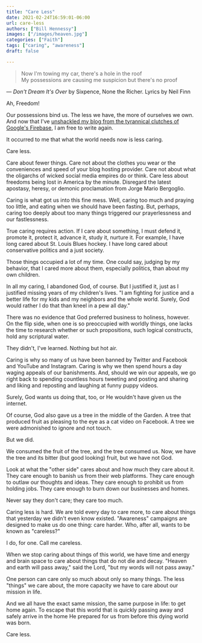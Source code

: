 ```yaml
---
title: "Care Less"
date: 2021-02-24T16:59:01-06:00
url: care-less
authors: ["Bill Hennessy"]
images: ["/images/heaven.jpg"]
categories: ["Faith"]
tags: ["caring", "awareness"]
draft: false

---
```


> Now I'm towing my car, there's a hole in the roof   
> My possessions are causing me suspicion but there's no proof

— *Don't Dream It's Over* by Sixpence, None the Richer. Lyrics by Neil Finn

Ah, Freedom!

Our possessions bind us. The less we have, the more of ourselves we own. And now that I've [unshackled my blog from the tyrannical clutches of Google's Firebase](https://www.hennessysview.com/goodbye-google-you-evil-scum/), I am free to write again. 

It occurred to me that what the world needs now is less caring. 

Care less. 

Care about fewer things. Care not about the clothes you wear or the conveniences and speed of your blog hosting provider. Care not about what the oligarchs of wicked social media empires do or think. Care less about freedoms being lost in America by the minute. Disregard the latest apostasy, heresy, or demonic proclamation from Jorge Mario Bergoglio. 

Caring is what got us into this fine mess. Well, caring too much and praying too little, and eating when we should have been fasting. But, perhaps, caring too deeply about too many things triggered our prayerlessness and our fastlessness. 

True caring requires action. If I care about something, I must defend it, promote it, protect it, advance it, study it, nurture it. For example, I have long cared about St. Louis Blues hockey. I have long cared about conservative politics and a just society. 

Those things occupied a lot of my time. One could say, judging by my behavior, that I cared more about them, especially politics, than about my own children. 

In all my caring, I abandoned God, of course. But I justified it, just as I justified missing years of my children's lives. "I am fighting for justice and a better life for my kids and my neighbors and the whole world. Surely, God would rather I do that than kneel in a pew all day."

There was no evidence that God preferred business to holiness, however. On the flip side, when one is so preoccupied with worldly things, one lacks the time to research whether or such propositions, such logical constructs, hold any scriptural water. 

They didn't, I've learned. Nothing but hot air. 

Caring is why so many of us have been banned by Twitter and Facebook and YouTube and Instagram. Caring is why we then spend hours a day waging appeals of our banishments. And, should we win our appeals, we go right back to spending countless hours tweeting and posting and sharing and liking and reposting and laughing at funny puppy videos. 

Surely, God wants us doing that, too, or He wouldn't have given us the internet.

Of course, God also gave us a tree in the middle of the Garden. A tree that produced fruit as pleasing to the eye as a cat video on Facebook. A tree we were admonished to ignore and not touch. 

But we did. 

We consumed the fruit of the tree, and the tree consumed us. Now, we have the tree and its bitter (but good looking) fruit, but we have not God. 

Look at what the "other side" cares about and how much they care about it. They care enough to banish us from their web platforms. They care enough to outlaw our thoughts and ideas. They care enough to prohibit us from holding jobs. They care enough to burn down our businesses and homes. 

Never say they don't care; they care too much. 

Caring less is hard. We are told every day to care more, to care about things that yesterday we didn't even know existed. "Awareness" campaigns are designed to make us do one thing: care harder. Who, after all, wants to be known as "careless?"

I do, for one. Call me careless. 

When we stop caring about things of this world, we have time and energy and brain space to care about things that do not die and decay. "Heaven and earth will pass away," said the Lord, "but my words will not pass away." 

One person can care only so much about only so many things. The less "things" we care about, the more capacity we have to care about our mission in life. 

And we all have the exact same mission, the same purpose in life: to get home again. To escape that this world that is quickly passing away and safely arrive in the home He prepared for us from before this dying world was born. 

Care less. 

